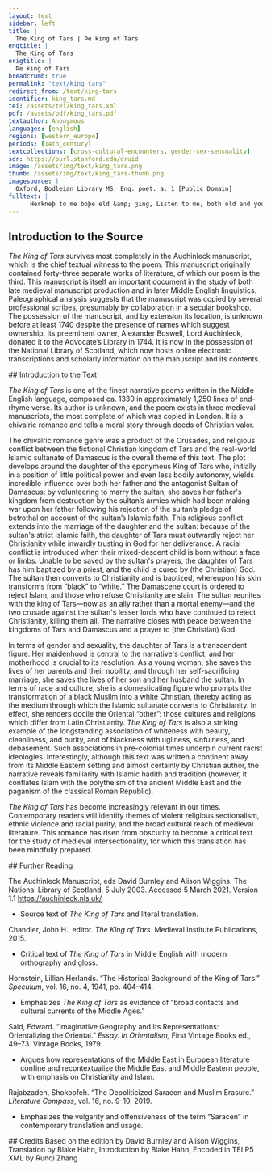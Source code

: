 ```yaml
---
layout: text
sidebar: left
title: |
  The King of Tars | Þe king of Tars
engtitle: |
  The King of Tars
origtitle: |
  Þe king of Tars
breadcrumb: true
permalink: "text/king_tars"
redirect_from: /text/king-tars
identifier: king_tars.md
tei: /assets/tei/king_tars.xml
pdf: /assets/pdf/king_tars.pdf
textauthor: Anonymous
languages: [english]
regions: [western_europe]
periods: [14th_century]
textcollections: [cross-cultural-encounters, gender-sex-sensuality]
sdr: https://purl.stanford.edu/druid 
image: /assets/img/text/king_tars.png
thumb: /assets/img/text/king_tars-thumb.png
imagesource: |
  Oxford, Bodleian Library MS. Eng. poet. a. 1 [Public Domain]
fulltext: |
      Herkneþ to me boþe eld &amp; ȝing, Listen to me, both old and young, For Maries loue þat swete þing, For the love of Mary, that precious woman, Al hou a wer bigan About how a war began Bitvene a trewe Cristen king Between a true, Christian king &amp; an heþen heye lording, And a pagan high lord, Of Dames þe soudan. The sultan of Damascus. Þe king of Tars hadde a wiue, The King of Tars had [married] a wife, Feirer miȝt non ben oliue Of whom any man could say Þat ani wiȝt telle can. A lovelier woman had never lived. A douhter þai hadde hem bitven, Between them they bore a daughter, Non feirer woman miȝt ben, Than whom no woman might be lovelier, As white as feþer of swan. As white as the feather of a swan. Þe meiden was schast &amp; bliþe of chere, The maiden was chaste and happy in appearance, Wiþ rode red so blosme on brere, With cheeks as red as a flower on a bush, &amp; eyȝen stepe &amp; gray; And bright grey eyes; Wiþ lowe scholders &amp; white swere, With low shoulders and a white neck, Hir forto sen was gret preier To court her was the wish Of princes proud in play. Of proud and youthful princes. Þe los of hir gan spring wide The talk of her did spread about In oþer londes bi ich a side; In other countries on every side; So þe soudan herd it say. So the sultan heard it spoken. Him þouȝt his hert it brast o fiue He thought his heart would break in five pieces Bot ȝif he miȝt haue hir to wiue Unless he could have her as his wife, Þat was so feir a may. Who was so lovely a maiden. His messangers he gan calle, He did summon all his messengers, &amp; bad hem wiȝtly wenden alle And ordered them all to go quickly To hir fader, þe king; To her father, the king; &amp; seyd he wald, houso it bifalle, He said whatever it takes, he would His douhter cloþe in riche palle, Dress his daughter in royal robes &amp; spouse hir wiþ his ring. And wed her with his ring. &amp; ȝif he nold, wiþouten feyl, If he would not, then without fail, He wald hir win in batayl He would win her in battle Wiþ mani an heye lording. With many a high lord. Þe messangers forþ þai went The messengers set out To don þe soudans comandment To obey the sultan’s command Wiþouten ani duelling. Without any delay. Þan þe king of Tars þis vnderstode, Once the King of Tars learned this, Almest for wretþe he wex ner wode, He almost nearly grew mad out of anger &amp; seyd þus in sawe, And by his words said this: ‘Bi him þat dyed on þe rode, “By He who died on the cross, Ich wald arst spille min hert-blode I would sooner shed my heart’s blood In bateyl to ben yslawe. And be killed in battle. Y nold hir ȝiue a Sarazin I will never give her to a Muslim For alle þe lond þat is mine; For all the land I rule, Þe deuel him arst todrawe. Let the devil sooner hang him! Bot sche wil wiþ hir gode wille Unless, with her consent, she will Be wedded to him hirselue to spille; Be married to him and spoil herself. Hir þouȝtes nouȝt y no knawe, I ought not to know her thoughts, Ac y schal wite ar þan ȝe pas.’ “But I shall learn them before anything happens.” His douhter anon was brouȝt in plas, His daughter was brought before him at once, &amp; he axed hir biliue, And he asked her immediately: ‘Douhter, þe soudan of Damas “Daughter, the sultan of Damascus ȝernes forto se þi fas, Longs to see your face &amp; wald þe haue to wiue. And would take you as his wife. Waldestow, douhter, for tresour, Daughter, would you for his riches Forsake Ihesus our saueour, Turn back on Jesus, our saviour, Þat suffred woundes fiue?’ Who suffered five wounds?” Þe maiden answerd wiþ mild mod The maiden made humble reply Biforn hir fader þer sche stode, From where she stood before her father: ‘Nay lord, so mot y þriue. “Never, lord, so let me live! Ihesu, mi Lord in trinite, “Jesus, my Lord in trinity, Lat me neuer þat day yse Let me never see the day A tirant forto take. I marry a tyrant. O God &amp; persones þre One [Almighty] God, [who is in] three persons, For Marie loue, þi moder fre, For the love of Mary, Your queenly mother, ȝif him arst tene &amp; wrake.’ Sooner give him pain and retribution.” Þe king seyd ‘douhter, be stille. The king said: “Daughter, be at ease. Þou schalt neuer be wedded him tille, You shall never be married to him, For no bost he can make. No matter what threats he makes. Y schal him sende word oȝein I shall send him reply Þat alle his þouȝtes ben in vein, That all his advances are in vain, For þou hast him forsake.’ Because you have rejected him.” Riȝt be þe self messangers By the same messengers Þat com fro þe soudan fers, That came from the wicked sultan, Þis wordes he him sent, He [the king] sent him back these words: Þat sche leued nouȝt on his maners; That she did not believe in his principles, Sche nold nouȝt leten hir preiers And she would never cease her prayers To God omnipotent. To God omnipotent. He bad him tak anoþer thouȝt, He suggested that he reconsider, For of his douhter no tit him nouȝt Because he was not entitled to his daughter For tresore no for rent. Neither for his riches nor for purchase. Þe messangers herd him þus seyn, So the messengers heard him say, Wiþ þat word þai turned oȝain And with that word they turned back &amp; to þe soudan þai went. And returned to the sultan. As þe soudan sat at his des, They came into the hall (87) Yserued of þe first mes, As the sultan sat upon his throne, (85) Þai com into þe halle. Having eaten the morning meal. (86) Bifor þo princes prout in pres Before the battle-hardened princes Her tale to telle wiþouten les They fell down upon their knees (90) On knes þai gun doun falle. To tell their tale, without any deceit. (89) Þai seyd ‘sir, þe king of Tars They said: “Sire, the King of Tars Of wicked wordes is nouȝt scars; Is not wanting of wicked words. Heþen hounde he gan þe calle, ‘Pagan hound’ he did call you, &amp; ar he ȝiue his douhter þe t[i]lle And that before he his gives his daughter up to you Þine hert-blod he will sp[i]lle, He will shed your heart’s blood, &amp; þine barouns alle.’ And [the blood] of all your barons.” When þe soudan þis wordes herd, When the sultan heard these words, Also a wilde bore he ferd; He acted like a wild boar. His robe he rent adoun, He tore apart his robes, His here he rent of heued &amp; berd. And he pulled the hair from his head and beard. He schuld venge him wiþ his swerd, He swore on Saint [Prophet] Muhammad (102) He swore bi seyn Mahoun. That he should avenge himself with his sword. (101) Þe table so heteliche he smot He struck the table so hatefully It fel into þe flore fot-hot, That it crashed down to the floor, &amp; [he] loked as a lyoun. And [he] looked like a lion. Al þat he rauȝt he smot doun riȝt: Everything that he touched, he struck down: Seriaunt, squier, clerk &amp; kniȝt, Sergeant, squire, clerk, and knight, Boþe erl &amp; baroun. Both earl and baron. Al þus þe soudan ferd, y pliȝt, Indeed, the sultan acted thusly Al þat day &amp; alle þat niȝt; All the day and all the night; Noman miȝt him schast. Not a man could handle him. Amorwe, when it was liȝt, In the morning, when it was light, His messangers he sent ful riȝt Right away he sent his messengers For his barouns wel fast Posthaste to his barons Þat þai com to his parlement So that they meet in his war-room For to heren his iugement, To hear his plan, Boþe lest &amp; mast. Both the least and the greatest. When þe parlement was pleyner, When the council of war was assembled Þo bispac þe soudan fer, The mighty sultan spoke, &amp; seyd to hem in hast: And said to them in haste: ‘Lordinges’ he seyd ‘what to red?’ “Lords,” he said, “give me your advice. Me haþ ben don a gret misdede I have been terribly insulted Of Tars, þe Cristen king By the Christian King of Tars! Y bede him boþe lond &amp; lede I offered to him both [my] land and [my] subjects For his douhter, worþliche in wede, For his daughter, desirable in marriage, To han wed hir wiþ ring. To have married her with my ring. &amp; he me sent word ogain He has sent me reply In bateyl y schuld arst be sleyn That I should sooner be slain in battle &amp; mani an heye lording. And with many a high lord. &amp; certes he schal be forsworn - Indeed, he shall be destroyed - Wroþerhele þan was he born - Rather he was born into misfortune - Bot y þerto it bring. Than to [the destruction] I will bring. &amp; þerfore ich haue after ȝou sent, “That is why I have sent for you &amp; asembled here þis parlement, And here assembled this council of war, To wite ȝour conseyle.’ To seek your advice.” &amp; alle þai seyd wiþ gode entent They all said, in good faith, Þai were at his comandment, That they awaited his command, Certeyn, wiþouten feile. Surely, and without doubt: Riȝt bi þat day a fourtenniȝt Within fourteen days of that meeting Þai schul ben alle redi diȝt They should all be made ready Wiþ helme [&amp;] hauberk of meile. With helms [and] coats of mail. &amp; whan þai were so at his hest, When they were thus at his command, Þe soudan made a riche fest The sultan prepared a sumptuous feast For loue of his bateyle. To celebrate the campaign. Þe soudan gaderd a rout vnride The sultan mustered up a massive force Of Sarraȝins of michel pride Of Muslims in great pride Opon þe king to (to) wende. To sally against the king. Þe king of Tars herd sey þat tide, The King of Tars heard rumors of war; He gadred his ost bi ich a side, He massed his army on every side, Al þat he miȝt ofsende. All whom he could summon. Þan bigan wretþe to wake, Then they began to grow angry, For þat mariage miȝt nouȝt take So that marriage might not take away Of þat maiden hende. That gentle maiden. Of bateyl þai gun sett a day, They did prepare a day for the battle, Of seynt Eline, þe þridde in May. [The day] of Saint Helen, the third of May. No lenger no wald þai lende. They would permit no delay. Þe soudan com wiþ his pouwer, The sultan came with his forces Wiþ briȝt armour &amp; brod baner To fight upon the field, (172) Into þe feld to fiȝt, With sixty-thousand fearsome Muslims (173) Wiþ sexti þousend Sarraȝins fer, With bright armor and lofty banners, (171) Þat alle þe feldes fer &amp; ner So that all the fields near and far Wiþ helmes lemed liȝt. Gleamed with the light from their helms. Þe king of Tars com wiþ his ost, The King of Tars came with his army, Wiþ gret pride &amp; michel bost, With great pride and taunting loudly, Wiþ mani an hardi kniȝt. And with many a manly knight. &amp; aiþer ost gan oþer aseyle; Either army did close with the other; Þer miȝt men se a strong bateyle There men might see a battle Þat grimli was of siȝt. Which was gruesome to look upon. Þer hewe houndes on Cristenmen There the [pagan] hounds hacked at the Christian men &amp; feld hem doun bi niȝen &amp; ten. And cut them down [thinned their ranks] by nines and tens. So wilde þai were &amp; wode So frenzied and angry were they Þat men miȝt sen alle þe fen That men might see [lying] upon the ground Of Cristen boþe fremd &amp; ken; Christian men both stranger and family; Þe valays ren on blod. The valleys ran wet with blood. Þe soudan &amp; his folk þat stounde That moment, the sultan and his men Hewe adoun wiþ grimli wounde Repulsed with gruesome wounds Mani a frely fode. Many a valiant assault. Allas, to wele sped Mahoun. Alas! Muhammad sped to victory. Þe Cristenmen ȝede al adoun; The Christian men suffered such a defeat, Was nouȝt þat hem wiþstode. That there was no one who withstood [the enemy]. Þe king of Tars seye þat siȝt, The King of Tars saw the sight; For wretþe he was neye wode, apliȝt. Indeed, he had nearly gone mad with anger. He hent in hond a spere, He hefted a spear in his hand, &amp; to þe soudan he rode ful riȝt, And he rode hard upon the sultan. Wiþ a stroke o[f] michel miȝt He took him to the ground (186) To grounde he gan him bere. With a stroke of mighty power (185). Þer he hadde þe soudan slawe, There he would have killed the sultan, Ac ten þousend of heþen lawe But ten-thousand of the pagan faith Saued him in þat were. Saved him from that danger. Þai sett him on a ful gode stede They set him on a freshened horse Þat was so gode at eueri nede Which was so responsive to every command Þat noman miȝt him dere. hat no man could contest him. &amp; when he was opon his stede, When [the sultan] sat upon his horse, Him þouȝt he brend so spark on glede They imagined he burned like an ember on a coal For ire &amp; for envie. Out of anger and contempt. He fauȝt so he wald wede; He fought as if he was berserk; Alle þat he hit he maked blede. All that he struck, he made it bleed. ‘Help, Mahoun’ he gan crie. “Help, Muhammad!” he did shout. Mani helme þer was ofweued, There were many helms struck off, &amp; mani bacinet tocleued, Many visors sliced in half, &amp; sadles fel emtye. And saddles fallen empty. Mani swerd &amp; mani scheld Many swords and many shields &amp; mani kniȝt lay in þe feld And many knights lay [dead] on the field Of Cristen compeynie. Among the Christian army. Þe king of Tars seye him so ride; The King of Tars saw him riding thusly; He fleye, &amp; durst nouȝt abide, He fled, and dared not linger, Homward to his cite. Back home to his keep. Þe Sarraȝins folwed in þat tide, The Muslims harassed the retreat &amp; slouȝ adoun bi ich a side And struck down on every side Þat Cristen folk so fre. The noble, Christian people. Þritti þousend þer were yslawe There were slain thirty-thousand Of kniȝtes of Cristen lawe, Knights of the Christian faith, &amp; þat was gret pite. And such a shame it was! Amorwe, for her boþer sake, In the morning, for both of their benefit, Trewes þai gun bitven hem take, They did make a truce between them, A moneþ &amp; dayes þre. For one month and three days [in duration]. On a day þe king sat in his halle, One day, the king sat in his hall &amp; made grete diol wiþalle, And became utterly lost in sorrow, For his folk were forlore. For his people were hopeless. His douhter com clad in palle, His daughter came wearing robes, Adoun on knes sche gan to falle, And she did fall on her knees, &amp; seyd wiþ sikeing sore, And said with deep sighing: ‘Sir, lete me be þe soudans wiif, “Sire, let me be the sultan’s wife, &amp; rere namore cuntek no striif And cause neither calamity nor strife As haþ ben here bifore. As there has been here since. For me haþ mani man ben schent, Many a man has been slain for me; Cites nomen &amp; tounes brent. Cities [have been] captured and towns [have been] burnt. Allas, þat ich was bore. Alas, that I was ever born! Fader, y wil serue at wille “Father, I will willingly serve Þe soudan boþe loude &amp; stille, The sultan, both loud and soft [no matter the conditions], &amp; leue on God almiȝt. And trust in the almighty God. Bot it so be, he schal þe spille, Or else, he shall kill you, &amp; alle þi lond take him tille,  And take all of your land for himself, Wiþ bateyle &amp; wiþ fiȝt. In battle and with war. Certes y nil no lenger dreye Surely I will no longer bear Þat Cristen folk for me dye; A Christian people to die for me; It were a diolful siȝt.’ It is so sorrowful a sight.” Þe king of Tars answerd þo, Then the King of Tars answered, As man þat was in sorwe &amp; wo, A man who was in sorrow and woe, Vnto þat bird briȝt To that lovely lady: ‘Now douhter, blisced mot þou be “Now, daughter, may you be blessed Of Ihesu Crist in trinite By Jesus Christ in trinity Þe time þat þou were bore; From the hour that you were born. For þou wilt saue þi moder &amp; me Because you will save your mother and me, Al þi preier graunt y þe I [will] allow everything for which you have asked, Astow hast seyd bifore.’ Just as you have said before.” ‘F[a]der’ sche seyd ‘wiþouten duelling, “Father,” she said, “without delay, For Ihesus loue, heuen-king, For the love of Jesus, heaven’s king, ȝif it þi wille wore, If it were your will, Do now swiþe þat y war þere Act now, that I will be there Ar ani more sorwe arere Before any more sorrow arises, Þat ȝe be nouȝt forlore.’ So that you will not be hopeless.” Þe king of Tars, wiþ gode entent, The King of Tars, with good intent, Hastilich after his wiif he sent, Called for his wife immediately, Þat leuedi þat was so hende. The lady who was so gentle. When sche was comen in present When she had arrived in [his] presence He seyd ‘dame, our douhter haþ ment He said: “Dame, our daughter has decided To þe soudan to wende. To go over to the sultan. Do loke what rede is now at þe, See if there is any advice you have [to give], For now er here bot we þre, Since there are only us three To saue Cristen kende.’ To save the Christian people.” Þe quene answerd wiþouten feile, The queen answered without doubt: ‘Y no schal neuer þerto conseyle “No, I shall never suggest that Our douhter forto schende.’ Our daughter be put to shame.” Þe maiden was ful of sorwe &amp; wo. The maiden was full of sorrow and woe. ‘Merci’ sche crid hir moder þo “Have mercy,” she cried to her mother then Wiþ a wel reweful steuen. With such a pitiful voice. ‘Moder, it is nouȝt long ago “Mother, it was not long ago For me were slawe kniȝtes þro, That valiant knights were slain for me, Þritti þousende &amp; seuen. Thirty-thousand and seven [of them]. Forþi y wil suffre no lenger þrawe Therefore, I will no longer endure Þat Cristen folk be for me slawe, Christian men to be slain for me, Wiþ þe grace of God in heuen.’ By the grace of God in heaven.” Þus þe maiden wiþ wordes stille Thus, with gentle words the maiden Brouȝt hem boþe in better wille Led them both to better understanding Wiþ resoun riȝt &amp; euen. By her honest and impartial reasoning. &amp; when þai were þus at on, When they were agreed, Messangers þai sent anon They at once sent messengers Vnto þat riche soudan. To the wealthy sultan. To make his frende þat were his fon, To make [themselves] his friends that were his enemies, &amp; for he schuld his men nouȝt slon And so that he should not slay his men, His douhter he graunt him þan. He then gave to him his daughter. Þe messangers nold no leng abide; The messengers would no longer wait; To þe soudan þai went þat tide, They went to the sultan that moment, &amp; þus þai tel him gan. And thus they did tell him. When þo letters weren yradde Then when the letters were read Þe soudan was boþe bliþe &amp; glad, The sultan was both happy and glad, &amp; so was mani a man. And so were many men. So glad he was in al maners He was so pleased in every way that He cleped to him of his pers, He summoned to himself from his councilors Doukes, princes &amp; kinges. Dukes, princes, and kings. Into a chaumber þai went yfers Together they went into a store-room To diȝt vnto þe messangers To make ready for the messengers Gode stones &amp; riche ringes. Precious gems and expensive rings. Bi conseyl of þe lordinges alle By the council of all his lords, Þe soudan dede bring into þe halle The sultan did bring into the hall ȝiftes &amp; riche þinges, Gifts and lavish trinkets, &amp; ȝaf to hem gret plente, And gave to them a great abundance, To þe messangers wiþ hert fre, To the messengers, out of his noble heart, &amp; þonked hem her tidinges And thanked them for their news. &amp; seyd he was alle at his wille, He said he was in full agreement, Arliche &amp; late, loude &amp; stille, Whether early or late [no matter the time], loud or soft, To help him at his nede; To help him with his request; No more folk nold he spille. He would not kill any more people. Þe messangers went þe king tille The messengers went to the king &amp; told him of þat dede. And told him of that deed [the sultan’s response]. Þe king &amp; þe quene also The king and the queen as well Boþen hem was wele &amp; wo, Were both of them happy and sad, In rime also we rede. In the verses which we read. Gret ioie þai hadde, wiþouten les, They were greatly relieved, without deceit, For þat þe soudan wald haue pes Because the sultan would have peace On Cristen felawerede. With Christian fellowship. Þe first day of Iulii tide, On the first day of July, Þe soudan nold no leng abide, The sultan would no longer wait. To þe king of Tars he sent He sent to the King of Tars Kniȝtes fele &amp; michel pride Many knights of great strength &amp; riche iewels, is nouȝt to hide, And jewels too precious to keep hidden away, To ȝif to his present. To give as his bride-price. Þe messangers, wiþouten duelling, The messengers, without delay, Com to Tars, bifor þe king, Came before the King of Tars To haue his douhter gent. To receive his gentle daughter. Þai welcomed hem wiþ glad chere. They welcomed them with pleasant demeanor, Of gret pite, now may ȝe here, [But they were] deeply grieved, now you may hear, To chaumber when þai went. When they went into the bedroom. Þai maden cri &amp; michel wo They wept and grieved sorely For þai schuld her douhter forgo Because they should give up their daughter &amp; to þe soudan hir sende. And send her to the sultan. Þe maiden preyd hem boþe þo Then the maiden begged both of them Þat þai schuld bi her conseyl do That they should act on her advice To sauen Cristen kende. To save the Christian people: ‘For y wil suffre no lenger þrawe “For I will no longer endure Þat Cristen folk be for me slawe.’ Christian people to be slain for me.” To halle þai gun wende, They did return to the hall &amp; welcomed þo messangers And welcomed those messengers Þat com from þe soudan fers That came from the wicked sultan Wiþ wordes fre &amp; hende. With noble and pleasing words. Þan seyd þe quen to hem þan Then the queen said to them: ‘Hou fareþ ȝour lord, þe soudan, “How is your lord the sultan, Þat is so noble a kniȝt?’ Who is so noble a knight?” Þe messangers answere gan, The messengers did answer: ‘He farþ as wele as ani man, “He is as well as any man, &amp; is ȝour frende, apliȝt.’ And is your friend, indeed.” Þe quen seyd, wiþ milde chere, The queen said, in a humble manner: ‘Wele better þei mi douhter were, “He will be all the better because of my daughter, Bi Ihesu ful of miȝt, By Jesus [who is] full of might. Mi douhter is nouȝt to him to gode; My daughter is not too good for him, Y vouchesaue on him mi blode, On my life, I promise him, Þei sche were ten so briȝt.’ Even if she were ten times as lovely.” Þe messangers diȝt hem swiþe The messengers readied themselves immediately Wiþ kniȝtes fele &amp; stedes stiþe With many knights and hardy horses &amp; brouȝt hir into chare. And brought her into a chariot. Þe king &amp; þe quen were vnbliþe; The king and queen were so unhappy; Her sorwe couþe þai noman kiþe, To no one could they express their sorrow When þai seye hir forþ fare. When they saw her going away. [Þai seye it miȝt non oþer go; [They saw that (the chariot) might not ever return; Bitauȝten hir God for euermo They gave her up to God forevermore &amp; kist her douhter þare.] And kissed their daughter there]. Into chaumber þai went þo. Then they went into the bedroom. When þai were togider boþe to, When they two were both together, Þan wakened alle her care. Then all of their grief was loosed. Þe king was in sorwe bounde, The king was bound by his sorrow; Þe quen swoned mani a stounde, The queen fainted many times For her douhter dere. For their beloved daughter. Kniȝtes &amp; leuedis þer hem founde, The knights and ladies found them there &amp; tok hem vp hole &amp; sounde, And kept them safe and sound, &amp; comfort hem in fere. And comforted them with their company. Þus þe quen &amp; þe king Thus the queen and the king Liued in sorwe &amp; care morning; Lived in sorrow and grief, mourning; Gret diol it was to here. Such a pity it was to hear! Her care was euer aliche newe; Their grief was always renewed; Hem chaunged boþe hide &amp; hewe It changed their color and their appearance For sorwe &amp; reweli chere. Through [their] sorrow and guilt. Nov late we ben alle her morning, Not, let us leave behind all of their mourning, &amp; telle we of þat maiden ȝing And let us tell of that young maiden Þat to þe soudan is fare. Who has gone to the sultan. He com wiþ mani gret lording He came with many mighty lords For to welcome þat swete þing To welcome that precious woman When sche was brouȝt in chare. When she was brought in her chariot. He kist hir wel mani a siþe; He kissed her many times; His ioie couþe he noman kiþe, No one could comprehend his joy. Oway was alle his care. All his manners were forgotten. Into chaumber sche was ladde, She was led into her bedroom, &amp; richeliche sche was cladde And she was ornately robed As heþ(þ)en wiman were. Like pagan women are [veiled]. Whan sche was cladde in riche palle, When she was dressed in royal garments, Þe soudan dede his kniȝtes calle, The sultan did summon his knights &amp; badde þat maiden forþ fett. And ordered them to receive the maiden. &amp; when sche com into þe halle When she came into the hall Bifor þe heyȝe lordinges alle, Before all of the high lords, Toforn þe soudan þai hir sett. They seated her before the sultan. Gret diol it was for to se Such a pity it was to see Þe bird þat was so briȝt on ble The lady who was so beautiful of complexion To haue so foule a mett. To have so hideous a husband! Þei þat sche made gret solas, Although she seemed to be at ease, Þe sorwe þat at hir hert was No man could take away (396) No miȝt it noman lett. The sorrow that was on her heart. (395) &amp; whan it was comen to niȝt When nighttime had fallen, Þe leuedi, þat was so feir &amp; briȝt, The lady who was so fair and lovely To chaumber sche gan wende. Did retire herself to her bedroom. &amp; þerin anon, y ȝou pliȝt, Indeed within, I tell you truly, A riche bed þer was ydiȝt There a lavish bed was spread Vnto þat leuedi hende. For that pleasant lady. Þe leuedi was to bed ybrouȝt; The lady was brought to bed; Þe soudan wild com þerin nouȝt, The sultan would not enter into there Noiþer for fo no fre[n]de Because he would draw near the maiden for nothing, (406) For noþing wold he neyȝe þat may Neither as an enemy nor as a companion, (405) Til Þat sche leued opon his lay, Until she believed in his faith, Þat was of Cristen kende. She who was of the Christian people. Wel loþe war a Cristen man A Christian man would be loathe To wedde an heþen woman To marry a pagan woman Þat leued on fals lawe; That believed in false idols; Als loþ was þat soudan So too was the sultan loathe To wed a Cristen woman, To marry a Christian woman, As y finde in mi sawe. As I find in my story. Þe soudan ȝede to bed al prest, The sultan went right away to bed; Kniȝtes &amp; leuedis ȝede to rest, Knights and ladies lay to rest, Þe pople hem gan wiþdrawe. The people did excuse themselves. Þat miri maiden litel slepe, The admirable maiden hardly slept, Bot al niȝt wel sore sche wepe Bot al niȝt wel sore sche wepe Til þe day gan dawe. Until the dawn of day did rise. &amp; als sche fel on slepe þore There as she fell to sleep Her þouȝt þer stode hir bifore She dreamed there stood before her An hundred houndes blake, A hundred black hounds, &amp; bark on hir, lasse &amp; more. And they bayed at her unceasingly. &amp; on þer was þat greued hir sore, There was one which deeply troubled her, Oway þat wald hir take; Which would snatch her away; &amp; sche no durst him nouȝt smite She dared not to strike him For drede þat he wald hir bite, Out of fear that he would bite her, Swiche maistri he gan to make. So savagely did he act. &amp; as sche wald fram hem fle, As she would flee from them, Sche seye þer stond deuelen þre, She saw that three devils stood there, &amp; ich brent as a drake. And each smouldered like a dragon. So loþliche þai were al ywrouȝt They were all so hideously formed, &amp; ich in hond a gleiue brouȝt, And each wielded a glaive in its hand, Sche was aferd ful sore. So she was sorely afraid. On Ihesu Crist was alle hir þouȝt, All of her hope was on Jesus Christ; Þerfore þe fendes derd hir nouȝt, Therefore the fiends did not offend her, Noiþer lesse no more. Not in any way. Fro þe fendes sche passed sounde, She escaped safely from the fiends, &amp; afterward þer com an hounde And there a hound ran up behind her Wiþ browes brod &amp; hore; With wide, grey brows. Almost he hadde hir drawen adoun, He had almost dragged her down, Ac þurth Ihesus Cristes passioun But through the grace of Jesus Christ Sche was ysaued þore. She was saved from there. ȝete hir þouȝt, wiþouten lesing, Y et she believed, without deceit, Als sche lay in hir sweuening, As she lay tossing and turning, Þat selcouþe was to rede, So terrible it is to tell, Þat blac hounde hir was folweing The black hound was following her. Þurth miȝt of Ihesu, heuen-king, Then a knight in white clothing (451) Spac to hir in manhede, Spoke to her in his valor (450) In white cloþes, als a kniȝt, Through the might of Jesus, heaven’s king, (449) &amp; seyd to hir ‘mi swete wiȝt, And said to her: “My precious lady, No þarf be noþing drede, There is nothing for you to be afraid of, Of Teruagaunt no of Mahoun. [Neither] of Ternagaunt [deity ascribed to Islam] nor of Muhammad. Þi lord þat suffred passioun Your Lord who suffered crucifixion Schal help þe at þi nede.’ Shall help you in your peril.” &amp; when þe maiden was awaked, When the maiden awoke [from her dream], For drede of þat wel sore sche quaked She trembled violently out of fear For loue of her sweuening. And dread of her nightmare. On hir bed sche sat al naked, She sat disrobed on her bed, To Ihesu hir preier sche maked, And she said her prayers to Jesus Christ, Al miȝtful heuen-king. Almighty heaven’s king. As wis as he hir dere bouȝt As surely as He had dearly redeemed her, Of þat sweuening, in slepe sche þouȝt, [She believed] the nightmare that she dreamed in her sleep Schuld turn to gode ending. Should close upon a happy ending. &amp; when þe maiden risen was, When the maiden had risen [from her bed], Þe riche soudan of Damas The wealthy sultan of Damascus To his temple he gan hir bring. Did bring her to his temple. Þan seyd þe soudan to þat may, Then the sultan said to the maiden: ‘Þou most bileue opon mi lay “You must believe in my faith &amp; knele now here adoun; And now kneel down here, &amp; forsake þi fals lay And renounce your false beliefs Þat þou hast leued on mani a day, Which you have believed in for so long, &amp; anour seyn Mahoun. And worship Saint [Prophet] Muhammad. &amp; certes, bot þou wilt anon, Surely, unless you will do this soon, Þi fader y schal wiþ wer slon. You father shall be slain in battle. Bi Iouin &amp; Plotoun, By Jupiter and Pluto, &amp; bi Mahoun &amp; Teruagant And by Muhammad and Ternagaunt, Þer schal noman ben his waraunt, No man shall be his protector, Emperour, no king wiþ croun.’ [Neither any] emperor, nor crowned king.” Þe maiden answerd wiþ mild chere The maiden made humble answer To þe soudan, as ȝe may here, To the sultan, as you may hear: ‘Sir, y nil þe nouȝt greue. “Sire, I will do nothing to offend you. Teche me now &amp; lat me here Teach me now, and let me hear Hou y schal make mi preiere How I should say my prayer When ich on hem bileue. When I believe in them. To Mahoun ichil me take, I will devote myself to Muhammad &amp; Ihesu Crist, mi Lord, forsake, And give up my Lord Jesus Christ Þat made Adam &amp; Eue. Who made Adam and Eve. &amp; seþþen serue þe at wille, Thereafter will I serve you in all things, Arliche &amp; lat, loude &amp; stille, Early or late, loud or soft, Amorwe &amp; an eue.’ In the morning and at dusk.” Þan was þe soudan glad &amp; bliþe, Then the sultan was glad and happy, &amp; þanked Mahoun mani siþe And thanked Muhammad over and over Þat sche was so biknawe; Since she was converted; His ioie couþe he noman kiþe. To nobody could he express his joy He bad hir gon &amp; kis swiþe He ordered her to go and kiss at once ‘Alle þine godes on rawe.’ “All of your gods, one after the other.” Sche kist Mahoun &amp; Apolin, She kissed Muhammad and Apollo, Astirot, &amp; sir Iouin, Ishtar, and Lord Jupiter Ishtar, and Lord Jove Out of fear of his terrible threats. &amp; while sche was in þe temple [þer] While she stayed in the temple Of Teruagant &amp; Iubiter Of Ternagaunt and Jupiter, Sche lerd þe heþen lawe. She learned the pagan faith. &amp; þei sche al þe lawes couþe, Although she understood all of the tenets &amp; seyd hem openliche wiþ hir mouþe, And professed them outwardly with her mouth, Ihesu forȝat sche nouȝt. She had not forgotten Jesus. Wher þat sche was, bi norþe or souþe, Wherever she was, be it north or south [no matter the location], No minstral wiþ harp no crouþe No performer playing the harp or rote No miȝt chaunge hir þouȝt. Could ever change her conviction. Þe soudan wende niȝt &amp; day Night and day, the sultan was convinced Þat sche hadde leued opon his lay, That she had believed in his faith, Bot al he was bicouȝt. But he was none the wiser, For when sche was bi hirselue on Because when she was alone by herself, To Ihesu sche made hir mon, She said her prayer to Jesus Þat alle þis world haþ wrouȝt. Who has created the entire world. Þe soudan dede cri þat tide At that time, the sultan did announce Oueral, bi ich aside, To every corner of his kingdom A turnament to take; [That he wished] to hold a tournament; &amp; duhti men on hors to ride, [He called for] mighty men to ride out on their horses &amp; dubbed hem in þat tide, And he enfeoffed them at that time, &amp; kniȝtes gan he make. And did make them knights. Be trumpes gun forto blowe; The trumpets sounded forth; Kniȝtes priked out o rouwe Knights spurred out of dress On stedes white &amp; blake. On white and black horses. Þer miȝt men se sone &amp; swiþe Men could watch then and there Strong men her strengþe kiþe Strong men show off their strength For þat maiden sake. For the maiden’s sake. Þe Cristen maiden &amp; þe soudan The Christian maiden and the sultan In þe castel leyen þan, Remained within the castle Þe turnament to bihold. To view the tournament. &amp; þo þe turnament bigan When the tournament had begun, Þer was samned mani a man There were gathered many men Of Sarraȝins stout &amp; bold. Of Muslims strong and bold. To sen þer was a semly siȝt, There was a wonderful sight to see Of þritti þousend of helmes briȝt, Of thirty-thousand shining helmets, In gest as it is told. As it is told in the legend. Þai leyden on as þai were wroþe They contended as if they were mad Wiþ swerdes &amp; wiþ maces boþe, With both swords and with maces, Kniȝtes boþe ȝong &amp; old. Knights both young and old. Wel mani helme þer was ofweued, So many helmets were struck off, &amp; mani bacinet tocleued, Many visors split in half, &amp; kniȝtes driuen to grounde. And knights driven to the ground. Sum þer fel doun on her heued, There some fell down on their heads, &amp; sum in þe diche lay todreued, And some lay fallen in the ditch, &amp; siked sore vnsounde. And cried out, badly wounded. Þe turnament last þo, y pliȝt, Indeed, the tournament lasted this long, Fram þe morwe to þe niȝt, From dawn to dusk, Of men of michel mounde. Of men of abounding power. Amorwe þe soudan wedded þat may The next morning, the sultan married the maiden In þe maner of his lay, According to the customs of his faith, In gest as it is founde. As it is found in the legend. Atte his bridale was noble fest, At the reception was a noble feast, Riche, real, &amp; onest; Sumptuous, fit for a king, and formal; Doukes [&amp;] kinges wiþ croun. [There were] dukes [and] crowned kings. For þer was melodi wiþ þe mest There was the finest song Of harp &amp; fiþel &amp; of gest Of harps and fiddles, and legends sung To lordinges of renoun. Of celebrated heroes. Þer was ȝeuen to þe menstrels There were given to the performers Robes riche &amp; mani iuweles Royal robes and many precious gems Of erl &amp; of baroun. [Befitting] of earls and barons. Þe fest lasted fourteniȝt, The feast lasted fourteen days, Wiþ mete &amp; drink anouȝ, apliȝt, With enough of meat and drink, indeed, Plente &amp; gret fousoun. Plentiful and great in store. Þat leuedi, so feir &amp; so fre, The lady so lovely and so noble Was wiþ hir lord bot moneþes þre Was with her husband for but three months Þan he gat hir wiþ childe. Before he had made her pregnant. When it was geten sche chaunged ble; When she became pregnant, she changed in appearance. Þe soudan himself þat gan se, The sultan himself did see it; Iolif he was &amp; wilde. He was excited and joyful. Þerwhile sche was wiþ child, apliȝt, Indeed, while she was pregnant, Sche bad to Ihesu ful of miȝt She begged of Jesus, full of might, Fram schame he schuld hir schilde. That he should defend her from shame. Atte fourti woukes ende At the end of forty weeks Þe leuedi was deliuerd o[f] bende The lady was brought out of labor Þurth help of Mari milde. Through the help of mild Mary. &amp; when þe child was ybore When the child was delivered, Wel sori wimen were þerfore, The women were appalled thereby For lim no hadde it non. Because [the baby] had no limbs. Bot as a rond of flesche yschore But like a lump of butchered flesh In chaumber it lay hem bifore It lay before them in the bedroom, Wiþouten blod &amp; bon. Lacking blood and bones. For sorwe þe leuedi wald dye The lady wished to die of grief For it hadde noiþer nose no eye, Because it had not either a nose or eyes, Bot lay ded as þe ston. But lay as dead as a stone. Þe soudan com to chaumber þat tide, The sultan entered the bedroom at that moment &amp; wiþ his wiif he gan to chide And began to blame his wife Þat wo was hir bigon. For the trouble that had come of her: ‘O Dame’ he seyd biforn, “Oh dame,” he said before her, ‘Oȝain mi godes þou art forsworn, “You are cursed by my gods, Wiþ riȝt resoun y preue: I prove with rightful judgment: Þe childe þat is here of þe born The child which is born of you here Boþe lim &amp; liþ it is forlorn Is deprived of both life and limb Alle þurth þi fals bileue. All because of your false belief. Þou leuest nouȝt wele afine You do not believe truly On Iubiter no on Apoline On Jupiter or on Apollo, Amorwe na an eue; [And pray] neither in the morning nor in the evening, No in Mahoun no in Teruagant, Not to Muhammad nor to Ternagaunt. Þerfore is lorn þis litel faunt, That is why this little child is hopeless, No wonder þei me greue.’ No wonder the gods disturb me!” Þe leuedi answerd &amp; seyd þo, Then the lady answered and said, Þer sche lay in care &amp; wo, There where she lay in grief and woe: ‘Leue sir, lat be þat þouȝt. “Dear sire, let be that thought; Þe child was ȝeten bitven ous to; The child was gotten between us both. For þi bileue it farþ so Because you believe this so happens Bi him þat ous haþ wrouȝt. By He who has created us, Take now þis flesche, &amp; bere it anon Take this flesh, and bring it at once Bifor þine godes euerichon, Before every one of your gods, Þat þou no lete it nouȝt. So that you spare it nothing. &amp; pray þine godes al yfere, Pray to all of your gods together, Astow art hem leue &amp; dere, As you are loved and dear to them, To liue þat it be brouȝt. That it be brought to life. &amp; if Mahoun &amp; Iouin can “If Muhammad and Jupiter can Make it fourmed after a man Have it fashioned like a man Wiþ liif &amp; limes ariȝt, With life and healthy limbs, Bi Ihesu Crist, þat þis warld wan, By Jesus Christ who has redeemed this world, Y schal leue þe better þan I shall love you better than Þat þai ar ful of miȝt. They do, who are full of might. &amp; bot þai it to liue bring Unless they bring it to life, Y nil leuen on hem noþing For nothing will I rely on them, Noiþer bi day no niȝt.’ Neither by day nor by night.” Þe soudan toke þat flesche anon; The sultan took the flesh at once; Into his temple he gan to gon He did enter into his temple Þer his godes were diȝt. Where his gods were installed. Biforn his goddes he gan it leyn, He offered it up before his gods, &amp; held vp his honden tvein And held up both of his hands While men miȝt go fiue mile. For as much time as a man could walk five miles. ‘A miȝtful Mahoun’ he gan to seyn, “Ah, mighty Muhammad,” he began to say, ‘&amp; Teruagaunt of michel meyn, “And Ternagaunt of so much power, In ȝou was neuer no gile. There was never deceit among you. Seyn Iubiter &amp; Apolin, Saint Jupiter and Apollo, Astirot &amp; seyn Iouin, Ishtar and Lord Jupiter, Help now in þis perile.’ Help me now in this peril.” Oft he kneled &amp; oft he ros, Often he kneeled and often he stood, &amp; crid so long til he was hos; And shouted so long that he lost his voice, &amp; al he tint his while. But all of his effort he wasted. &amp; when he hadde al ypreyd, When he had finished praying &amp; alle þat euer he couþe he seyd, All that he had ever learned to say, Þe flesche lay stille as ston. The flesh lay as still as a stone. Anon he stirt vp at a breyd, Suddenly, he stood upright, &amp; in his hert he was atreyd And in his heart he was torn For lim no hadde it non. Because it [still] had no limbs. He biheld on his godes alle He looked on each of his gods &amp; seye þer miȝt no bot bifalle; And saw that there was no help to come; Wel wo was him bigon. He became despondent. ‘O sir Mahoun’ he gan to grede, “Oh sire Muhammad,” he began to groan, ‘Wil ȝe nouȝt helpe me at þis nede? “Will you not help me in this peril? Þe deuel ȝou brenne ichon.’ Let the devil burn each one of you!” He hent a staf wiþ grete hete, With profound hatred he raised a staff &amp; stirt anon his godes to bete, And started at once to beat his gods, &amp; drouȝ hem alle adoun. And to drive them all down. &amp; leyd on til he gan to swete, He lashed until he began to sweat, &amp; ȝaf hem strokes gode &amp; gret And gave them beatings hard and heavy Boþe Iouine &amp; Plotoun. Both Jupiter and Pluto. &amp; alderbest he bete afin Even harder did he pummel Iubiter &amp; Apolin, Jupiter and Apollo, &amp; brac hem arm &amp; croun. And broke their arms and crowns. &amp; Teruagaunt, þat was her broþer, On Ternagaunt which was their brother, He no lete neuer a lime wiþ oþer, He left not a limb with its opposite, No of his god Mahoun. Neither on his god Muhammad. &amp; when he hadde beten hem gode won, When he had thoroughly beaten each one of them, ȝete lay þe flesche stille so ston The flesh lay still as a stone An heye on his auter. And high upon his altar. He tok it in his hond anon, He took it in his hands at once; &amp; into chaumber he gan gon, He entered into the bedroom, &amp; seyd ‘lo, haue it here. And said: “Here, take it from me. Ich haue don al þat y can I have done all that I can do To make it fourmed after a man To make it fashioned like a man Wiþ kneleing &amp; preier. By kneeling and praying. &amp; for alle þat ichaue hem bisouȝt For all that I have propitiated them, Mine godes no may help me nouȝt, My gods cannot help me at all. Þe deuel hem sett afere.’ Let the devil set them aflame!” &amp; þan answerd þat gode wiman Then the good woman answered Wel hendeliche to þat soudan, Graciously to the sultan: ‘Leue sir, here mi speche. “Beloved sire, hear me speak. Þe best rede þat y can, [It is] the best advice that I know, Bi Ihesu Crist, þat made man, By Jesus Christ who made man. Now ichil ȝou teche. Now I will teach you myself. Now þou hast proued god þine Now that you have tested your gods, ȝif me leue to asay mine, Give me permission to challenge mine, Wheþer is better leche. [To learn] which one is the better cure. &amp; leue sir, [y] prey þe þis: And, beloved sire, [I] ask this of you: Leue on hem þat stronger is, Believe on Him that is the stronger, For doute of more wreche.’ For fear of further trouble.” Þe soudan answerd hir þore - There the sultan answered her - In hert he was agreued sore He was deeply grieved within his heart To sen þat selcouþe siȝt - To see that terrible sight - ‘Now, dame, ichil do bi þi lore, “Now lady, I myself will act according to your judgment, ȝif þat y may se bifore So that I may see before [my very eyes] Þi God is of swiche miȝt, [If] Your God is of such might Wiþ ani vertu þat he can, That with any power that he wields, Make it fourmed after a man [He can] make it fashioned like a man Wiþ liif &amp; limes ariȝt. With life and healthy limbs. Alle mi godes ichil forsake, I myself will denounce each of my gods &amp; to Ihesu, þi Lord, me take, And give myself to your Lord Jesus, As ich am gentil kniȝt.’ [On my oath] as I am an honorable knight.” Wel bliþe was þe leuedi þan Then the lady was elated For þat hir lord, þe riche soudan, Because her husband the wealthy sultan Hadde graunted hir preier. Had granted to her her request. For hope he schuld be Cristen man Hoping that he should become a Christian man, Sche þonked him þat þis world wan, She thanked Him who has redeemed this world, &amp; Mari his moder dere. And Mary His exalted mother. Now ginneþ here a miri pas, Now here begins the delightful story Hou þat child ycristned was Of how that child was christened Wiþ limes al hole &amp; fere, With whole and healthy limbs, &amp; hou þe soudan of Damas And how the sultan of Damascus Was cristned for þat ich cas, Was christened for that same reason. Now herken, &amp; ȝe may here. Now listen and you may hear. Þan seyd þe leuedi in þat stounde, Then the lady said in that instance: ‘Þou hast in þi prisoun bounde “You have shut up in your prison Mani a Cristenman. Many a Christian man. Do seche oueralle bi loft &amp; grounde, Do search it thoroughly, from top to bottom, ȝif ani Cristen prest be founde And if any Christian priest is found, Bring him bifor me þan. Bring him before me then. &amp; y schal, ar tomorwe at none Before tomorrow noon, I shall Wite what Ihesu Crist can done Demonstrate what Jesus Christ can do More þan þine maumettes can. Better than your false gods can.” Anon þe prisouns weren ysouȝt, At once the prisons were searched; Þai founden a prest &amp; forþ him brouȝt They found a priest, and brought him forward Bi hest of þat soudan. By the order of the sultan. He com bifor þat leuedi fre, He came before that noble lady &amp; gret hir feir opon his kne, And greeted her falling down on his knee, &amp; seyd wiþ sikeing sore, And said with deep sighing: ‘Madame, yblisced mot þou be “Madame, may you be blessed Of Ihesu Crist in trinite, By Jesus Christ in trinity, Þat of Mari was bore.’ Who was born of Mary.” Þe leuedi seyd ‘art[o]w a prest? The lady said, “Are you a priest? Tel me soþe ȝif þat tow best. Tell me truly, if that is what you are. Canstow of Cristen lore?’ Are you learned in Christrian doctrine?” ‘Madame’ seyd þe prest anon, “Madame,” said the priest at once, ‘In verbo Dei, ich was on “[I was ordained a priest] in the word of God Tventi winter gon &amp; more. Twenty winters ago or more. Ac Dame’ he seyd ‘bi seyn Ion, “But dame,” he said, “by Saint John, Ten winter song y masse non, I have sung no masses for ten winters, &amp; þat me likeþ ille. And I have been at pains for it. For so long it is now gon For it has gone on for so long now Ichaue ben in prisoun of ston That I have been in this prison of stone, Wiþ wrong &amp; gret vnskille.’ With great wrong and injustice.” Þe leuedi seyd ‘Lat be þi fare. The lady said, “Let that be gone from you. Þou schalt be brouȝt out of þi care, You shall be brought out of your grief &amp; tow wilt held þe stille. If you will keep yourself silent. For þurth þine help in þis stounde[s], Through your help in this instance, We schul make Cristen men of houndes. We shall make Chrsitian men of [pagan] hounds. God graunt it, ȝif it be his wille.’ God allow it, if it is His will.” Þan seyd þe soudans wiif, Then the sultan’s wife said: ‘Þou most do stille, wiþouten striif, “You must act quietly, without [causing] trouble, A wel gret priuete. And in the utmost secrecy. [Her is a child selcouþe discriif. [There is a child terrible in description. It haþ noiþer lim, no liif, It has neither life, nor limbs, No eyȝen forto se.] Nor eyes with which to see.] Hali water þou most make, You must blend holy water, &amp; þis ich flesche þou take, And take this very flesh, Al for þe loue of me. All for my own sake. &amp; cristen it, wiþouten blame, Christen it against sin In þe worþschipe of þe Faders name, In worship of the Father’s name, Þat sitt in Trinite. Who sits in trinity. For in him is mine hope, apliȝt; “Indeed, my hope is in Him; Þe Fader, þat is ful of miȝt, The Father, who is full of might, Mi sorwe schal me slake. Shall rid me of my sorrow. ȝif it were cristned ariȝt If it were properly christened, It schuld haue fourme to se bi siȝt It should have the faculties to see by sight Wiþ lim &amp; liif to wake.' And to move with life and limb.” Þat leuedi comand anon The lady ordered at once Hir maidens out of chaumber gon Her maidens to go out of the bedroom, For drede of wraying sake. Out of fear of treason. Þe prest no leng nold abide; The priest would wait no longer; A feir vessel he tok þat tide, He chose a lovely vessel at that moment &amp; hali water he gan make. And began to blend holy water. At missomer tide þat ded was don On midsummer’s day, the deed was done Þurth help of God þat sitt in trone, Through the help of God who sits enthroned, As y ȝou tel may. As I may tell you. Þe prest toke þe flesche anon, The priest took up the flesh at once &amp; cleped it þe name of Ion And called it by the name of John [the Baptist] In worþschip of þe day; In observance of the day, &amp; when þat it cristned was And just as it was christened, It hadde liif &amp; lim &amp; fas, It had life and limbs and a face, &amp; crid wiþ gret deray. And cried with great fervor. &amp; hadde hide &amp; flesche &amp; fel, It had hair and flesh and skin, &amp; alle þat euer þerto bifel, And [to him] all of this occurred, In gest as y ȝou say. In the legend as I tell you. Feirer child miȝt non be bore; A more lovely child might never be born. It no hadde neuer a lime forlore; Altogether, it was so well shaped (783) Wele schapen it was wiþalle. [As if] it had never lacked a limb before. (782). Þe prest no lenge duelled þore, The priest lingered there no longer, &amp; ȝede &amp; teld þe soudan fore But stepped out to tell the sultan Þer he was in þe halle. Where he was in the hall. Þat leuedi, þer sche lay in bed, Where the lady lay in her bed Þat richeliche was bischred That was ornately spread Wiþ gold &amp; purpel palle, With gold and purple cloths, Þe child sche toke to hir bliue, She held the child quickly to herself, &amp; þonked our Leuedi ioies fiue And thanked our Lady [Mary] with five exhortations Þe feir grace þer was bifalle. For the fair grace which had happened there. &amp; seyd ‘lord, ich pray þe, She said: “Lord I pray You, Almiȝti God in Trinite, Almighty God in trinity, So ȝiue me miȝt &amp; space To give me the strength and patience Þat y may þat day yse That I might see the day Mi lord wald ycristned be, My husband would be christened, Þe soudan of Damas.’ The sultan of Damascus.” Þan cam þe soudan, þat was blac; Then came the sultan, who[se skin] was black; Sche schewed him þe child &amp; spac,She showed him the child, and [it babbled], She showed him the child, and it babbled, Wiþ liif &amp; limes &amp; face. With life and limbs and face. Sche seyd ‘Mahoun no Apolin She said, “[Neither] Muhammad nor Apollo Is nouȝt worþ be brostle of a swin Is worth even the bristle of a pig Oȝain mi Lordes grace.’ Against the grace of my Lord.” Þe soudan seyd ‘leman min, The sultan said: “My beloved, Ywis, ich am glad afin Indeed I am wholly glad Of þis child þat y se.’ By this child that I see.” ‘ȝa, sir, bi seyn Martin, “Yes sire, by Saint Martin, ȝif þe haluendel wer þin If the half of him were yours Wel glad miȝt þou be.’ You might be rightly glad.” ‘O dame’ he seyd ‘hou is þat? “Oh dame,” he said, “What do you mean? Is it nouȝt min þat y biȝat?’ Is it not mine that I have begotten?” ‘No sir’ þan seyd sche, Then she said, “No sire, ‘Bot þou were cristned so it is Unless you are christened like [the child] is, Þou no hast no part þeron, ywis, You have not a part in him, indeed, Noiþer of þe child ne of me. Neither of the child nor of me. &amp; bot þou wilt Mahoun forsake, “Unless you will renounce Muhammad, &amp; to Ihesu, mi Lord, þe take, And give yourself to my Lord Jesus Þat þoled woundes fiue, Who suffered five wounds [&amp;] anon þou do þe Cristen make, And you make yourself a Christian at once, Þou miȝt be ferd for sorwe &amp; wrake You might be in fear of grief and pain While þat þou art oliue. So long as you are alive. &amp; ȝif þou were a Cristen man But if you were a Christian man, Boþe were þine’ sche seyd þan, Both [of us] would be yours,” she said then, ‘Þi childe &amp; eke þi wiue. “The child as well as your wife. When þou art dede þou schalt wende When you have died, your soul shall depart Into blis wiþouten ende; Into unending happiness; Þi ioie may noman kiþe.’ Then no man may comprehend your joy.” þe soudan seye wele bi siȝt The sultan saw clearly with his own eyes Þat Ihesu was of more miȝt That Jesus was of greater might Þan was his fals lawe. Than was his false belief. He seyd ‘dame, anonriȝt, He said, “Dame, right away Ichil forsake mi god, apliȝt; I myself will renounce my [gods], indeed; Þai schal be brent &amp; drawe. They shall be burnt and scattered. Ac telle me now, par charite, But for the love of God, tell me now, &amp; for þe loue þou has[t] to me, And for the love you have for me, What schal y seyn in sawe? What shall I say with my words? Now ichaue forsaken mi lay, Now that I have recanted my religion, Tel me now what is ȝour fay, Tell me now what is your faith, &amp; ichil lere wel fawe.’ And I will gladly learn it.” Þan seyd þat leuedi, hende &amp; fre, Then that kind and noble lady said: ‘Vnderstond, sir, par charite, “Understand sire, for the love of God, On Ihesu Cristes lay. The nature of Jesus Christ. Hou he was &amp; euer schal be How He was and ever shall be O God &amp; persones þre, One God in three persons, &amp; liȝt in Mari, þat may, Incarnate in the virgin Mary, &amp; in hir bodi nam flesche &amp; bl[o]d, And in her body took on flesh and blood; &amp; hou he bouȝt ous on þe rode And how He redeemed us on the cross Opon þe Gode Friday, On the Good Friday, &amp; hou his gost went to helle And how His spirit descended into hell Satanas pouste forto felle, To overthrow Satan’s dominion, &amp; brouȝt mankin oway. And ransomed humankind. Þe þridde day, in þe morning, “On the morning of the third day, To liue he ros, wiþouten lesing, He rose to life, without deceit, As he com of þe rode, After He came off the cross; &amp; ȝaf his frendes comforting, And [He] gave comfort to His friends, &amp; steye to heuen as miȝtful king And ascended into heaven as a mighty king Boþe wiþ flesche &amp; blod. In both His flesh and blood. As it is founden in holy writ According to the Holy Scriptures, On his Fader riȝt hond he sitt, He sits at the right hand of His Father, &amp; is wel mild of mode. And is mild in manner. As it is writen in þe crede As it is written in [the Apostle’s] Creed, He demeþ boþe þe quic &amp; ded, He judges the living and the dead, Þe feble &amp; eke þe gode. The sick as well as the strong. &amp; al þis warld schal todriue, “He shall scatter all this world, &amp; man arise fram ded to liue And men will rise from death to life Riȝt dome to vnderstond. To receive the proper judgement [of their sins]. Þan schal Ihesu, wiþouten striue, Then shall Jesus, without strife, Schewe his blodi woundes fiue, Reveal His five bloody wounds Þat he for ous gan fond. Which He did suffer for us. &amp; þan schal he, wiþouten mis, Then He shall, without mistake, Deme ich man after he is, Judge each man according to his character, Erl, baroun &amp; bond. [Whether] earl, or baron, or serf. Leue heron’ sche seyd þan, Believe on this,” she said then, ‘&amp; do þe make a Cristen man, “And do make yourself a Christian man. For noþing þou no wond.’ For nothing should you wait.” Þan seyd þe soudan ‘dame, be stille. Then the sultan said: “Dame, be at peace. Y schal be cristned þurth Godes wille I shall be christened according to God’s will Ar þan þe þridde day. Before the third day [from now]. Loþ me were mi soule to spille; I would be loathe to waste my soul; Preye now þe prest he com ous tille Ask the priest to present himself to us &amp; teche me Cristen lay, And teach me the Christian faith As priueliche as it may be, As secretly as it may be [done], Þat noman wite bot we þre, So that nobody knows except us three Als forþ as ȝe may. To the best that you can. &amp; ani it wist, heye or lowe, If anyone finds out, noble or peasant, Þou schalt be brent &amp; y todrawe, You shall be burnt and I hanged &amp; we forsoke our fay.' If we recant our faith.” Anon þe prest answerd þan Then at once the priest answered Hendeliche to þat soudan, Obediently to the sultan: ‘Sir, ich am redi here “Sire, I am here prepared Wiþ alle þe pouwer þat y can With all the power that I have Forto make þe Cristen man To make you a Christian man, &amp; Godes lay to lere.’ And to learn the law of God.” His hond opon his brest he leyd; He laid his hand upon his breast; ‘In verbo Dei' he swore &amp; seyd “In the word of God,” he swore and said, ‘Vnto ȝou boþe yfere, “To the both of you together, Wel trewe &amp; trusti schal y be Honest and faithful shall I be Wiþ alle þat euer falleþ to me In all that was ever entrusted to me To help wiþ mi pouwere.’ To help by my authority.” Amorwe when þe prest gan wake, In the morning, when the priest awoke, A wel feir fessel he gan take He did take a lovely vessel Wiþ water clere &amp; cold; [And filled it] with crisp, clear water; &amp; halwed it for þe soudan sake, He consecrated it for the sultan’s sake &amp; his preier he gan make And began to make his prayers To Ihesu, þat Iudas sold, To Jesus, whom Judas sold, &amp; to Marie his moder dere, And to Mary His beloved mother, Þo þat þe soudan cristned were, So that when the sultan would be christened, Þat was so stout &amp; bold, Who was so strong and bold, He schuld ȝif him miȝt &amp; space He should give him strength and patience Þurth his vertu &amp; his grace To justly rule his kingdom (912) His Cristendom wele to hold. By his virtue and his grace. (911) &amp; when it was liȝt of day When it was the light of day, Þe riche soudan, þer he lay, The wealthy sultan, from where he slept, Vp bigan to arise. Began to stir awake. To þe prest he went his way, He made his way to the priest &amp; halp him alle þat he may To help him in all that he could Þat fel to his seruise. According to his ability. &amp; when þe prest hadde þo Then when the priest had Diȝt redi þat fel þerto Made ready everything that was necessary In al maner wise, In every which way, Þe soudan, wiþ gode wille anon, The sultan, by his own will at once Dede of his cloþes euerichon Put off every thread of his clothing To reseyue his baptize. To receive his baptism. Þe Cristen prest hiȝt Cleophas; The Christian priest was named Cleophas; He cleped þe soudan of Damas He christened the sultan of Damascus After his owhen name. After his own name. His hide, þat blac &amp; loþely was, His skin, which was black and ugly, Al white bicom, þurth Godes gras, Became completely white by the grace of God, &amp; clere wiþouten blame. Clear and without blemish. &amp; when þe soudan seye þat siȝt When the sultan saw that sight, Þan leued he wele on God almiȝt; Then he believed fully on the Almighty God; His care went to game. His sorrow turned to joy. &amp; when þe prest hadde alle yseyd, When the priest had said everything &amp; haly water on him leyd, And anointed him with holy water, To chaumber þai went ysame. They went together to the bedroom. When he com þer þe leuedi lay, When he came to where the lady lay, ‘Lo, dame’ he gan to say, “Look, dame,” he began to say, ‘Certeyne, þi God is trewe.’ “Certainly, your God is true.” Þe leuedi þonked God þat day, The lady praised God that day. For ioie sche wepe wiþ eyȝen gray; For joy, she wept with her grey eyes; Vnneþe hir lord sche knewe. Unmistakably she recognized her husband. Þan wist sche wele in hir þouȝt Then she knew fully in her mind Þat on Mahoun leued he nouȝt That he believed not on Muhammad, For chaunged was his hewe. Because his skin color had changed. For þat hir lord was cristned so Because her husband was thusly christened, Oway was went al hir wo, Her sorrow was all forgotten Hir ioie gan wax al newe. And her joy rose up anew. ‘Mi lord’ sche seyd wiþ hert fre, “My husband,” she said with noble heart, ‘Sende now þis prest in priuete “Now send this priest in secrecy To mi fader þe king. To my father the king. &amp; pray him, for þe loue of me, And seek him, for the love of me, Þat he com swiþe hider to þe That he comes here to you quickly Wiþ alle þat he may bring. With all that he can carry. &amp; when mi fader is to þe come When my father has come [to meet with] you, Do cristen þi lond, alle &amp; some, Do convert every which one of your subjects, Boþe eld &amp; ȝing. Both the old and the young. &amp; he þat wil be cristned nouȝt, Whoever will not be christened, Loke to þe deþ þat he be brouȝt, See that he is put to death Wiþouten ani duelleing.’ Without any delay.” Þe soudan tok þe prest bi hond, The sultan took the priest by the hand, &amp; bad him wende &amp; nouȝt no wond And ordered him to go and not delay To þe king of Tars ful ȝare; To the King of Tars posthaste, &amp; do him al to vnderstond To do everything to make him understand Hou Ihesu Crist þurth his sond, How through the Gospel of Jesus Christ Haþ brouȝt hem out of care. They had been delivered from their sorrow. &amp; bid him bring wiþ him his ost, He requested [that the king] bring his armies with him, Priueliche, wiþouten bost, Secretly, and without show of force, For noþing he no spare. Because he would not spare anything. &amp; Cleophas wiþ gode entent, Cleophas, with good intent, To do þe soudans comandment, Started off for Tars (972) To Tars he gan fare. To obey the sultan’s command. (971) &amp; when þe prest sir Cleophas, When the priest Sir Cleophas Com to þe court þurth Godes grace Arrived at the court by the grace of God Wiþouten ani duelling, Without any delay, He teld þe king alle þat cas He told the entire story to the king: Hou þe child ded born was How the child was delivered stillborn A misforschapen þing; As a deformed creature, &amp; þurth þe preier of his wiif And through the prayers of his wife Hou God hadde sent it leme &amp; liif How God had given it limb and life In water ate cristening; [When immersed] in the water at its christening; &amp; hou þat heþen soudan And how the pagan sultan Was bicome a Cristen man Had become a Christian man Þurth þe miȝt of heuen-king. Through the might of heaven’s king. He radde þe letter þat he brouȝt, He read the letter which he brought; &amp; in þe letter he fond ywrouȝt, And in the letter he read, In gest as y ȝou say, Just as I tell you in the legend, Hou þat þe soudan him bisouȝt How the sultan requested him Tocomtohim&amp;latitnouȝt To meet with him, and not delay, Opon a certeyne day. On a specified day. &amp; bring wiþ him alle his ost [And he read] to bring with him all of his armies To take his lond bi euerich cost, To take his subjects from every corner [of the kingdom], &amp; serche in his cuntray; And search throughout his country; Who þat wold nouȝt cristned be Whoever would not be christened He schuld be honged opon a tre, Should be hanged upon a tree, Wiþouten ani delay. Without any delay. Bliþer miȝt noman ben. No man could have been happier. He cleped his barouns &amp; þe quen, He summoned his barons and the queen, &amp; told hem þus in sawe, And told them this with his words Hou þe soudan, stout &amp; kene, How the sultan, strong and brave, Was cristned wiþouten wene, Was christened without a doubt &amp; leued on Cristes lawe. And believed in the Christian faith. ‘&amp; Þerfore he haþ don sent me bi sond “Therefore, he has sent me by his messenger He wil do cristen alle his lond, That he will christen each of his subjects, ȝif þat he mit wel fawe. If any of them will eagerly accept [the baptism]. &amp; he þat wil nouȝt take cristening, And whoever will not take the christening, No be he neuer so heye lording, Even if he is his highest lord, He schal [don] hong &amp; drawe. He shall be hanged and drawn. &amp; þerfore y pray ȝou now riȝt, “Therefore I ask you at once, Erl, baroun, douk, &amp; kniȝt, Earl, baron, duke, and knight, Do alle ȝour folk bede Do order all of your men Wiþ helme on heued &amp; brini briȝt That you be made ready (1013) Þat ȝe ben alle redi diȝt With helms on heads and bright coats of mail (1012) To help me at þis nede.’ To help me at this need.” Þai sent oueral, bi ich a side, They sent throughout every corner [of the kingdom] For mani Cristen men þat tide, After many Christian men at that time, Þat duhti were of dede. Who were capable of in action. Þe king him diȝt forto wende The king prepared himself to go Wiþ sexti þousende kniȝtes hende; With sixty-thousand manly knights; Þat was a feir ferred. That was a glorious company! Þe king com wiþouten lett The king arrived without delay Þe selue day þat him was sett On the very day he was scheduled To þe soudan wel ȝare. To venture to the sultan. &amp; when þai were togider mett When they had met together, A miri greteing þer was gret They were received with a happy welcome Wiþ lordinges lasse &amp; mare. By noblemen of every rank. Þer was rewþe for to sen Sorrowful it was to see Hou þe leuedi fel on knen How the lady fell on her knees Biforn hir fader þare. Before her father there. Þer was ioie &amp; mirþe also There was joy and laughter as well To here hem speken of wele &amp; wo, To hear them speak of woe and weal, Her auentours als þai were. As well of their adventures. Þe soudan dede his barouns calle, The sultan did summon his barons, &amp; seþþen anon his kniȝtes alle, And soon he called his knights at once, &amp; after, alle his meyne. And after them, [he called] all of his train. &amp; when þai come into þe halle When they came into the hall, He seyd ‘houso it bifalle, He said: “However it occurs, ȝe mot ycristned be. You must be baptized. Miseluen, ich haue Mahoun forsake I myself have renounced Muhammad &amp; Cristendom ich haue ytake, And have accepted Christianity. &amp; certes, so mot ȝe, Indeed, so must you, &amp; hye þat wil nouȝt so anon And they that will not [be baptized] at once, Þai schul be heueded [euerichon], [Every one of them] should be beheaded, Bi him þat dyed on tre.’ By He who died on the cross.” When he hadde þus ytold, When he had thus told Mani Sarraȝin stout &amp; bold The many Muslims strong and bold Þat in his court were, Who were in his court, Mani seyd þat þai wold, Many said that they would [be baptized], &amp; mani seyd þat þai nold And many said that they would not Be cristned in non maner. Be baptized in any way. Þo þat Mahoun wald forsake He let them become Christian men, (1051) Cristen men he lete hem make, Those who would reject Muhammad, (1052) &amp; were him lef &amp; dere. And they were beloved and dear to him. &amp; he þat dede nouȝt bi his rede, And of those that did not take his advice, Anon he dede strike of his hed, He struck off their heads at once, Riȝt fast bi þe swere. Swiftly with his sword. Þe soudan had in prisoun diȝt The sultan had shut up in prison Ten þousend Cristen men, y pliȝt, Ten-thousand Christian men, indeed, Of mani vncouþe þede. Of many unknown peoples. He dede hem liuer anonriȝt, He did release them at once, &amp; þo þat were strong &amp; wiȝt And to those who were strong and able He ȝaf hem armour &amp; stede. He gave them arms and mounts. &amp; þo he seye þat miȝt nouȝt so To those he saw that were not fit, He ȝaf hem mete &amp; drink þerto, He gave them food and plenty of drink &amp; alle þat hem was nede. And everything that they needed. Þer miȝt men se wiþ þat soudan There men might see with the sultan Mani bliþe Cristen man, Many happy Christian men, In gest as-so we rede. In the legend just as we read it. When he hadde don þus þat tide, When he had done thusly at that time, Oueral his lond, bi ich a side, The rumor spread about (1071) Þe word wel wide sprong. Among all of his subjects, by every corner [of the kingdom]. (1070) Fiue heþen kinges þat tide, At that time, five pagan kings &amp; mani heþen douke vnride, And many wicked, pagan dukes Wiþ pople gret &amp; strong, With many people great and strong Þai sent about ner &amp; fer Were searching about near and far Opon þat soudan forto wer; To make war against the sultan; &amp; seyd, for þat wrong, They said, for his treachery, Bi Mahoun &amp; Teruagaunt, That by Muhammad and Ternagaunt, Þer schuld nouȝt ben his warant, No one should be his defender, Bot ben drawe &amp; hong. But [he should be] hanged and drawn. Þo fif kinges of prout parayle Those five kings of apparent valor Diȝt hem redi to þat batayle; Prepared themselves for battle, Wel stout &amp; strong þai were. So bold and strong were they. Hou þe soudan gan hem aseyle, Now listen, and you may hear (1086) &amp; what þai hete, wiþouten feile, How the sultan did confront them, (1084) Now herken &amp; ȝe may here. And [hear] how they were named, without fail: (1085). King Canadok, &amp; king Lesias, King Canadok, and King Lesias, King Carmel, &amp; king Clamadas, King Carmel, and King Clamadas, &amp; king Memarok her fere, And King Memarok their companion. Opon þe soudan wiþ wer þai went. They moved with war against the sultan; His men þai slouȝ, his tounes brent, They killed his subjects [and] they burnt his towns Wiþ strengþe &amp; gret pouwer. With strength and awesome power. Þe king of Tars &amp; þe soudan The King of Tars and the sultan Day of bateyle þai gun tan Did set a day for battle Oȝain þo kinges fiue. Against those five kings. Ac euer oȝein a Cristen man Against a single Christian man Ten heþen houndes wer þan There were more than ten pagan hounds Of Sarraȝins stout &amp; stiþe. Of Muslims strong and sturdy. Now herkneþ to me boþe eld &amp; ȝing Now listen to me, both old and young, Hou þe soudan &amp; þe king How the sultan and the king Amonges hem gun driue, Did drive among them, &amp; hou þe Sarraȝins þat day And how that day, the Muslims Opped heuedles for her pay; Hopped around headless for their audacity; Now listen &amp; ȝe may liþe. Now listen and you may hear. þe Cristen soudan þat tide, At that moment, the Christian sultan Tok a spere &amp; gan to ride Equipped a spear and began to ride To Canadok þat was kene. Upon Canadok, who was brave. &amp; Canadok wiþ gret pride, But Canadok, with great confidence, Wiþ a spere gan him abide Anticipated him with a spear To wite &amp; nouȝt at wene. To counter him, and not at distance. So hard þai driuen togider þere There they closed at arms so strongly Þat her launces boþ yfere That both of their lances [locked] together Brosten hem bitvene. And shattered between them. Þe soudan drouȝ his fauchoun gode, The sultan drew his finest falchion; Þe kinges heued wiþ alle þe hode He struck off quick and clean (1116) He strok of quite and clene. The king’s head, still within the hood. (1115) King Lesias of Tabarie King Lesias of Tiberias [a town in Judaea] To þe soudan he gan heye, Did hasten toward the sultan For Canadok his felawe; To avenge his friend Canadok; Wiþ a spere þat was trusti With a steadfast spear He rode to þe soudan wel an hey, He rode in haste upon the sultan, &amp; þouȝt him haue yslawe. Intending to have him killed. Þe king of Tars bitven hem rod, The King of Tars rode between them &amp; Lessias strok he abod, And he suffered King Lesias’s blow, As y finde in mi sawe. As I read in my story. &amp; smot him so on þe scheld But he struck [King Lesias] so hard on his shield Þat, topseyl in þe feld, hat he tumbled to the ground He made him ouerþrawe. And had unhorsed him. He lepe on hors &amp; gan to ride, He vaulted on another horse and did ride &amp; slouȝ adoun bi ich a side And strike down on every side Þat he bifor him founde. Whomever he found before him. Wham þat Lesias hit in þat tide, Whomever Lesias hit in that instance, Were he douk or prince o pride Whether he was a duke or a valiant prince, He ȝaf him dedly wounde. He dealt him a deadly wound. Þe king of Tars com wiþ a spere The King of Tars came with a spear &amp; þurth his sides he gan it bere And did drive it through his side Þat ded he fel to grounde. So that he fell dead on the ground. Þan sett þe Sarraȝins vp a cri, Then the Muslims raised up a cry, ‘A Mahoun, ful of meistri, “Ah, Muhammad, most masterful, Help ous in þis stound.’ Help us in this peril.” When king Carmel herd þat, him was wo - King Carmel was stricken when he heard that - [To fiȝt anon he was ful þro] - [He had been eager to fight at once] - A spere an hond he hent. He hefted a spear in his hand. He priked his stede &amp; dede him go; He spurred his steed and made it run; He þouȝt þe king of Tars to slo He intended to kill the King [of] Tars Er he þennes went. Before he disengaged. He smot þe king of Tars þat tide That moment, he struck the King of Tars Þurth his hauberk a wounde wide ith a deep wound through his coat of mail Þat neiȝe he hadde him schent. That nearly had him killed. Þe king out of his sadel fel, The King fell out of his saddle; Þe blod out of his wounde gan wel, The blood gushed from his wound, Þat mani men him biment. So that many men bemoaned him. For sorwe þe soudan wald wede The sultan would grow mad out of grief When he seiȝe his woundes blede; When he saw his wound bleed; He rode to him wiþ mayn. He rode to him with his lieutenants. He and þe Cristen ferred He and the Christian company Brouȝt þe king of Tars his stede, Brought the King of Tars his horse &amp; sett him vp ogayn. And sat him up again. &amp; when he was on hors brauȝt When he was brought upon his horse, Alle þat euer he arauȝt Whomever that he reached, He clef him to þe brayn. He cleaved him to the brain. King Carmel þo to him went Then King Carmel closed with him &amp; ȝaf him swiche anoþer dent And dealt him such another wound Þat ner he hadde him sleyn. That he had nearly killed him. &amp; when þe soudan þat yseiȝe When the sultan had seen that, Al wode he wex for wreþe neye. He grew utterly near mad out of anger. He rode to king Carmele. He rode upon King Carmel; He smot him on þe helme an heiȝe He stuck him high upon his helm Þat þurth þe breyn it fleiȝe So that [his falchion] sliced through his brain Þat no leche miȝt him hele. Such that no medic could heal him. King Clamadas com rideing þan Then King Clamadas came riding Wiþ a glaiue to þe soudan, Upon the sultan with a glaive, &amp; þouȝt wiþ him to dele. And intended to deal with him. &amp; smot him obouen þe scheld He struck him upon his shield Þat neiȝe he feld him in þe feld So that he nearly tumbled to the field Among þo houndes fele. To crawl among the hounds. Þe king of Tars in þat stounde At that moment, the King of Tars Hadde spite of þat heþen hounde Held hatred for that pagan hound Þat was so stout &amp; beld. Who was so strong and bold. He swore bi him þat þoled wounde, He swore by He who suffered wounds: ‘Þe dogge schal adoun to grounde “The mongrel shall fall down on the ground Þat fiȝtes þus in feld.’ Who fights thusly in the field.” He rode to him anonriȝt He rode upon him at once &amp; smot to him a strok of miȝt; And dealt to him a mighty stroke; Atvo he clef his scheld. He cleaved his shield in two. &amp; þurth his hert þe swerd gan glide, The sword pierced through his heart; Þe blod ran out bi ich a side, The blood flowed out on both sides, &amp; so he him aqueld. And so he killed him. Þan was king Memaroc in gret peyn Then King Memaroc was sorely afraid, For his four felawes were sleyn Because his four companions were slain &amp; in þe feld todreued. And driven into the field. He priked his stede opon þe pleyn He spurred his horse across the plain &amp; fleye oway wiþ miȝt &amp; mayn And fled away with ranks and train, For dred to hide his heued. Out of fear to save his head. Þe soudan seyȝe him oway ride, The sultan saw him riding away; He priked after him in þat tide, He spurred after him at that moment, For noþing he it bileued. As if he wanted for nothing else. &amp; smot him so aboue þe scheld He struck him above the shield so that Þat helme &amp; heued in þe feld The helm and the head flew across the field, Ful wiȝtlike of it weued. So forcefully was it severed. When þe Sarraȝins seyȝen alle When all of the Muslims saw Þat Memarok was to grounde yfalle That Memarok had fallen to the ground &amp; namore vp arise, And never to rise again, ‘Allas, Mahoun’ þai gan to calle, “Alas, Muhammad,” they began to shout, ‘Whi latestow Cristen hewe ous smale? “Why do you allow the Christian men to cut us down? Wicke is þi seruise.’ Your worship is in vain.” Þai fleyȝe for dred alle yfere, They all fled together out of fear &amp; dreynt hem in o riuer, And drowned themselves in a river, So sore hem gan agrise. So sorely were they afraid. Þe bateyle last swiþe long, The battle lasted so long, Til it were time of euensong, That it was until the time of the evening mass Er þai miȝt win þe prise. Before they could achieve victory. Þe Sarraȝins flowe bi ich a side; The Muslims fled on every side; Þe Cristen folk after gan ride, The Christian people did ride after them &amp; schadde hem breyn &amp; blod. And spilled their brains and blood. Þer was non þat miȝt him hide There was no one who could hide himself Þat he nas sleyn in þat tide, So that he was not slain in that instance, Wiþ fiȝt oȝeyn hem stode. Who stood against them in the fight. &amp; þo þat ȝold hem to þe pes To those that surrendered themselves Þe soudan swore, wiþouten les, The sultan swore, without deceit, Bi him þat dyed on rode, By He who died upon the cross, He þat nold nouȝt forsake his lay He who would not renounce his faith, He schuld forles(s)e þat ich day, He should forfeit that same day Þe bal vp in þe hode. The ball inside his hood [the head]. Þritti þousende þer wer take There were captured thirty-thousand Of Sarra[ȝ]ins boþe blo &amp; blac, Muslims both dark and black &amp; don in his prisoun. And shut up in his prison. &amp; he þat wald his lay forsake They who would renounce his faith, Cristenmen he lete him make He let them become Christian men Wiþ gret devocioun; With pious devotion; &amp; þai þat wald be cristned nouȝt They who would not be baptized Into a stede þai were(e)n ybrouȝt Were brought to a station A mile wiþouten þe toun, A mile outside of the town, &amp; Cristen men, wiþouten wene, And Chrisitan men, without delay, Striken of her heuedes al bidene... Struck off every one of their heads.National Library of Scotland Advocates MS 19.2.1 ff.7ra-13vb Þus þe ladi wiþ hire lore Thus the lady, with her wisdom, Brouȝte hire frendes out of sore, Brought her family out of sorrow Þorw Jhesu Cristes grace. Through the grace of Jesus Christ. Al þe while þat þei weore þare, No man could judge the depth (1241) Þe joye þat was among hem ȝare, Of the joy that was among them there (1240) No mon may telle þe space. All the while that they lived. (1239) Whon þei weore out of world i-went When they were gone out of this world Before God Omnipotent, [To be] before God omnipotent, Hem was diht a place. A place was prepared for them. Now Jhesu, þat is ful of miht Now Jesus, who is full of might, Graunt us alle, in heuenes liht Grant us all, in Heaven’s light, To seo þi swete face. AMEN. To see Your precious face. AMEN.Bodleian Library MS. Eng. poet. a. 1 fol. 307ra 
--- 
```

## Introduction to the Source 
<p><em>The King of Tars</em> s​urvives most completely in the Auchinleck manuscript, which is the chief textual witness to the poem. This manuscript originally contained forty-three separate works of literature, of which our poem is the third. This manuscript is itself an important document in the study of both late medieval manuscript production and in later Middle English linguistics. Paleographical analysis suggests that the manuscript was copied by several professional scribes, presumably by collaboration in a secular bookshop. The possession of the manuscript, and by extension its location, is unknown before at least 1740 despite the presence of names which suggest ownership. Its preeminent owner, Alexander Boswell, Lord Auchinleck, donated it to the Advocate’s Library in 1744. It is now in the possession of the National Library of Scotland, which now hosts online electronic transcriptions and scholarly information on the manuscript and its contents.</p>
## Introduction to the Text 
<p><em>The King of Tars</em> is one of the finest narrative poems written in the Middle English language, composed ca. 1330 in approximately 1,250 lines of end-rhyme verse. Its author is unknown, and the poem exists in three medieval manuscripts, the most complete of which was copied in London. It is a chivalric romance and tells a moral story through deeds of Christian valor.</p> <p>The chivalric romance genre was a product of the Crusades, and religious conflict between the fictional Christian kingdom of Tars and the real-world Islamic sultanate of Damascus is the overall theme of this text. The plot develops around the daughter of the eponymous King of Tars who, initially in a position of little political power and even less bodily autonomy, wields incredible influence over both her father and the antagonist Sultan of Damascus: by volunteering to marry the sultan, she saves her father's kingdom from destruction by the sultan’s armies which had been making war upon her father following his rejection of the sultan’s pledge of betrothal on account of the sultan’s Islamic faith. This religious conflict extends into the marriage of the daughter and the sultan: because of the sultan's strict Islamic faith, the daughter of Tars must outwardly reject her Christianity while inwardly trusting in God for her deliverance. A racial conflict is introduced when their mixed-descent child is born without a face or limbs. Unable to be saved by the sultan's prayers, the daughter of Tars has him baptized by a priest, and the child is cured by (the Christian) God. The sultan then converts to Christianity and is baptized, whereupon his skin transforms from “black” to “white.” The Damascene court is ordered to reject Islam, and those who refuse Christianity are slain. The sultan reunites with the king of Tars—now as an ally rather than a mortal enemy—and the two crusade against the sultan's lesser lords who have continued to reject Christianity, killing them all. The narrative closes with peace between the kingdoms of Tars and Damascus and a prayer to (the Christian) God.</p> <p>In terms of gender and sexuality, the daughter of Tars is a transcendent figure. Her maidenhood is central to the narrative's conflict, and her motherhood is crucial to its resolution. As a young woman, she saves the lives of her parents and their nobility, and through her self-sacrificing marriage, she saves the lives of her son and her husband the sultan. In terms of race and culture, she is a domesticating figure who prompts the transformation of a black Muslim into a white Christian, thereby acting as the medium through which the Islamic sultanate converts to Christianity. In effect, she renders docile the Oriental “other”: those cultures and religions which differ from Latin Christianity. <em>The King of Tars</em> is also a striking example of the longstanding association of whiteness with beauty, cleanliness, and purity, and of blackness with ugliness, sinfulness, and debasement. Such associations in pre-colonial times underpin current racist ideologies. Interestingly, although this text was written a continent away from its Middle Eastern setting and almost certainly by Christian author, the narrative reveals familiarity with Islamic hadith and tradition (however, it conflates Islam with the polytheism of the ancient Middle East and the paganism of the classical Roman Republic).</p> <p><em>The King of Tars</em> has become increasingly relevant in our times. Contemporary readers will identify themes of violent religious sectionalism, ethnic violence and racial purity, and the broad cultural reach of medieval literature. ​This romance ​has risen from obscurity to become a critical text for the study of medieval intersectionality, for which this translation has been mindfully prepared.</p>
## Further Reading 
<p>The Auchinleck Manuscript,​ eds David Burnley and Alison Wiggins. The National Library of Scotland. 5 July 2003. Accessed 5 March 2021. Version 1.1 <a href="https://auchinleck.nls.uk/">https://auchinleck.nls.uk/</a></p> <ul> <li>Source text of ​<em>The King of Tars</em> ​and literal translation.</li> </ul> <p>Chandler, John H., editor. ​<em>The King of Tars</em>.​ Medieval Institute Publications, 2015.</p> <ul> <li>Critical text of ​<em>The King of Tars</em> ​in Middle English with modern orthography and gloss.</li> </ul> <p>Hornstein, Lillian Herlands. “The Historical Background of the King of Tars.” ​<em>Speculum</em>​, vol. 16, no. 4, 1941, pp. 404–414.</p> <ul> <li>Emphasizes ​<em>The King of Tars​</em> as evidence of “broad contacts and cultural currents of the Middle Ages.”</li> </ul> <p>Said, Edward. “Imaginative Geography and Its Representations: Orientalizing the Oriental.”<em> Essay. In Orientalism,</em> First Vintage Books ed., 49–73. Vintage Books, 1979.</p> <ul> <li>Argues how representations of the Middle East in European literature confine and recontextualize the Middle East and Middle Eastern people, with emphasis on Christianity and Islam.</li> </ul> <p>Rajabzadeh, Shokoofeh. “The Depoliticized Saracen and Muslim Erasure.” <em>​Literature Compass</em>​, vol. 16, no. 9-10, 2019.</p> <ul> <li>Emphasizes the vulgarity and offensiveness of the term “Saracen” in contemporary translation and usage.</li> </ul>
## Credits
Based on the edition by David Burnley and Alison Wiggins, Translation by Blake Hahn, Introduction by Blake Hahn, Encoded in TEI P5 XML by Runqi Zhang
